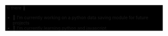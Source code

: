 <div style="background-color: black"

### Hi there 👋

- 🔭 I’m currently working on a python data saving module for future projects
- 🌱 I’m currently learning python and javascript.

</div>
